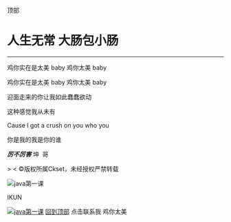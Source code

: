 <html lang="en">
<head>
    <meta charset="UTF-8">
    <title>Ckset</title>
<!--     <style>
        div {
            width: 1080px;
            height: 1980px;
            background-image: url(https://uploadfile.bizhizu.cn/up/1e/f3/46/1ef346fb166a597de623da49296560cc.jpg);
        }
    </style> -->
</head>
<body>
<a id="top">顶部</a>

<h1>人生无常 大肠包小肠</h1>
<hr>
<p>鸡你实在是太美 baby 鸡你太美 baby</p>
<p>鸡你实在是太美 baby 鸡你太美 baby</p>
<p>迎面走来的你让我如此蠢蠢欲动</p>
<p>这种感觉我从未有</p>
<p>Cause I got a crush on you who you<p>
<p>你是我的我是你的谁</p>

<strong><em>厉不厉害</em></strong>
坤&nbsp;&nbsp;哥

&gt;
&lt;
&copy;版权所属Ckset，未经授权严禁转载

<img src="../ING/img/2.png" alt="java第一课" title="悬停">

<a href="https://www.bilibili.com/video/BV1GJ411x7h7?spm_id_from=333.337.search-card.all.click&vd_source=2960e613ff7b5b796f803e455eb7ee7f" style="text-decoration: none;" target="_blank">IKUN</a>
<br>

<a href="https://space.bilibili.com/302290376/favlist"> <img src="https://p1.ssl.qhimg.com/t0101e7c3607ca73485.jpg" alt="java第一课" title="悬停"></a>
<a href="#top">回到顶部</a>
<a href="mailto:2815741635@qq.com" style="text-decoration: none;"> 点击联系我</a>
<a href="https://music.163.com/#/song?id=1358620636" style="text-decoration: none">鸡你太美</a>

</body>
</html>
